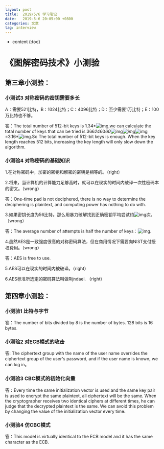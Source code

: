 ```yaml
---
layout: post
title:  2019/5/6 学习笔记
date:   2019-5-6 20:05:00 +0800
categories: 文章
tag: interview
---
```


* content
{:toc}
# 《图解密码技术》小测验

## 第三章小测验：

### 小测试3 对称密码的密钥需要多长

A：需要521比特，B：1024比特；C：4096比特；D：至少需要1万比特；E：100万比特也不够。

答：The total number of 512-bit keys is 1.34*![img](file:///C:\Users\LX\AppData\Local\Temp\msohtml1\01\clip_image002.gif),we can calculate the total number of keys that can be tried is 366*24*60*60*![img](file:///C:\Users\LX\AppData\Local\Temp\msohtml1\01\clip_image004.gif)*![img](file:///C:\Users\LX\AppData\Local\Temp\msohtml1\01\clip_image006.gif)*![img](file:///C:\Users\LX\AppData\Local\Temp\msohtml1\01\clip_image004.gif)=3.16*![img](file:///C:\Users\LX\AppData\Local\Temp\msohtml1\01\clip_image008.gif).So The total number of 512-bit keys is enough. When the key length reaches 512 bits, increasing the key length will only slow down the algorithm.

### 小测验4 对称密码的基础知识

1.在对称密码中，加密的密钥和解密的密钥是相等的。（right）

2.将来，当计算机的计算能力足够高时，就可以在现实的时间内破译一次性密码本的密文。（wrong）

答：One-time pad is not deciphered, there is no way to determine the deciphering is plaintext, and computing power has nothing to do with.

3.如果密钥长度为56比特，那么用暴力破解找到正确密钥平均尝试约![img](file:///C:\Users\LX\AppData\Local\Temp\msohtml1\01\clip_image010.gif)次。（wrong）

答：The average number of attempts is half the number of keys：![img](file:///C:\Users\LX\AppData\Local\Temp\msohtml1\01\clip_image012.gif).

4.虽然AES是一致强度很高的对称密码算法，但在商用情况下需要向NIST支付授权费用。（wrong）

答：AES is free to use.

5.AES可以在现实的时间内被破译。（right）

6.AES标准所选定的密码算法叫做Rijndael. （right）

## 第四章小测验：

### 小测验1 比特与字节

答：The number of bits divided by 8 is the number of bytes. 128 bits is 16 bytes.

### 小测验2 对ECB模式的攻击

答: The ciphertext group with the name of the user name overrides the ciphertext group of the user's password, and if the user name is known, we can log in。

### 小测验3 CBC模式的初始化向量

答：Every time the same initialization vector is used and the same key pair is used to encrypt the same plaintext, all ciphertext will be the same. When the cryptographer receives two identical ciphers at different times, he can judge that the decrypted plaintext is the same. We can avoid this problem by changing the value of the initialization vector every time.

### 小测验4 仿CBC模式

答：This model is virtually identical to the ECB model and it has the same character as the ECB.
